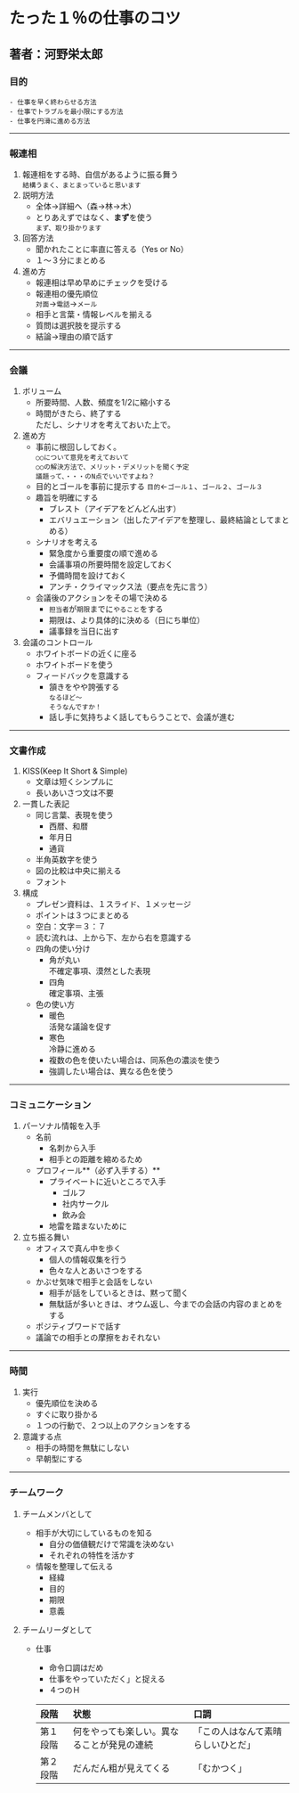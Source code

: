 # たった１％の仕事のコツ
## 著者：河野栄太郎
### 目的  
    - 仕事を早く終わらせる方法
    - 仕事でトラブルを最小限にする方法
    - 仕事を円滑に進める方法
---
### 報連相
1. 報連相をする時、自信があるように振る舞う  
```結構うまく、まとまっていると思います```
1. 説明方法
    - 全体→詳細へ（森→林→木）  
    - とりあえずではなく、**まず**を使う  
  ```まず、取り掛かります```
1. 回答方法  
    - 聞かれたことに率直に答える（Yes or No）  
    - １～３分にまとめる  
1. 進め方  
    - 報連相は早め早めにチェックを受ける  
    - 報連相の優先順位  
    ```対面```→```電話```→```メール```
    - 相手と言葉・情報レベルを揃える  
    - 質問は選択肢を提示する  
    - 結論→理由の順で話す  
---
### 会議
1. ボリューム
    - 所要時間、人数、頻度を1/2に縮小する
    - 時間がきたら、終了する  
    ただし、シナリオを考えておいた上で。
1. 進め方
    - 事前に根回ししておく。  
    ```○○について意見を考えておいて```  
    ```○○の解決方法で、メリット・デメリットを聞く予定```  
    ```議題って、・・・のN点でいいですよね？```
    - 目的とゴールを事前に提示する
    ```目的```←```ゴール１```、```ゴール２```、```ゴール３```
    - 趣旨を明確にする
        - ブレスト（アイデアをどんどん出す）
        - エバリュエーション（出したアイデアを整理し、最終結論としてまとめる）
    - シナリオを考える
        - 緊急度から重要度の順で進める
        - 会議事項の所要時間を設定しておく
        - 予備時間を設けておく
        - アンチ・クライマックス法（要点を先に言う）
     - 会議後のアクションをその場で決める
        - ```担当者```が```期限```までに```やること```をする
        - 期限は、より具体的に決める（日にち単位）
        - 議事録を当日に出す
1. 会議のコントロール
    - ホワイトボードの近くに座る
    - ホワイトボードを使う
    - フィードバックを意識する
        - 頷きをやや誇張する  
        ```なるほど～```  
        ```そうなんですか！```  
        - 話し手に気持ちよく話してもらうことで、会議が進む
---
### 文書作成
1. KISS(Keep It Short & Simple)
    - 文章は短くシンプルに
    - 長いあいさつ文は不要
1. 一貫した表記
    - 同じ言葉、表現を使う
        - 西暦、和暦
        - 年月日
        - 通貨
    - 半角英数字を使う
    - 図の比較は中央に揃える
    - フォント
1. 構成
    - プレゼン資料は、１スライド、１メッセージ
    - ポイントは３つにまとめる
    - 空白：文字＝３：７
    - 読む流れは、上から下、左から右を意識する
    - 四角の使い分け
        - 角が丸い  
        不確定事項、漠然とした表現
        - 四角  
        確定事項、主張
    - 色の使い方
        - 暖色  
        活発な議論を促す
        - 寒色  
        冷静に進める
        - 複数の色を使いたい場合は、同系色の濃淡を使う
        - 強調したい場合は、異なる色を使う
---
### コミュニケーション
1. パーソナル情報を入手
    - 名前
        - 名刺から入手
        - 相手との距離を縮めるため
    - プロフィール**（必ず入手する）**
        - プライベートに近いところで入手
            - ゴルフ
            - 社内サークル
            - 飲み会
        - 地雷を踏まないために
1. 立ち振る舞い
    - オフィスで真ん中を歩く  
        - 個人の情報収集を行う
        - 色々な人とあいさつをする
    - かぶせ気味で相手と会話をしない
        - 相手が話をしているときは、黙って聞く
        - 無駄話が多いときは、オウム返し、今までの会話の内容のまとめをする
    - ポジティブワードで話す
    - 議論での相手との摩擦をおそれない

---
### 時間
1. 実行
    - 優先順位を決める
    - すぐに取り掛かる
    - １つの行動で、２つ以上のアクションをする
1. 意識する点
    - 相手の時間を無駄にしない 
    - 早朝型にする


---
### チームワーク
1. チームメンバとして
    - 相手が大切にしているものを知る
        - 自分の価値観だけで常識を決めない
        - それぞれの特性を活かす
    - 情報を整理して伝える
        - 経緯
        - 目的
        - 期限
        - 意義

1. チームリーダとして
    - 仕事
        - 命令口調はだめ
        - 仕事をやっていただく」と捉える
        - ４つのＨ  

        |段階|状態|口調|
        |:------|:--------------------------------------|:---------------------------------|
        |第１段階|何をやっても楽しい。異なることが発見の連続|「この人はなんて素晴らしいひとだ」    |
        |第２段階|だんだん粗が見えてくる                   |「むかつく」                       |
        
